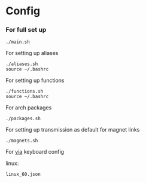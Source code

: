 # Config

### For full set up
    ./main.sh

For setting up aliases

    ./aliases.sh
    source ~/.bashrc

For setting up functions

    ./functions.sh
    source ~/.bashrc

For arch packages

    ./packages.sh

For setting up transmission as default for magnet links

    ./magnets.sh

For [via](https://caniusevia.com/) keyboard config

linux:

    linux_60.json
